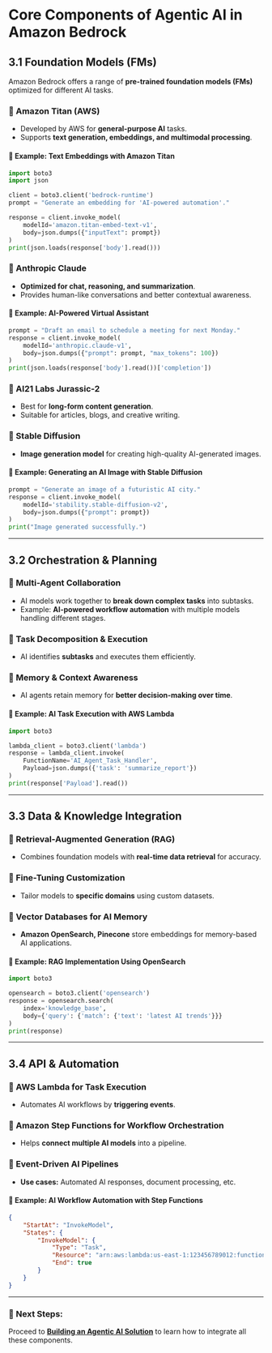 # Core Components of Agentic AI in Amazon Bedrock

## 3.1 Foundation Models (FMs)
Amazon Bedrock offers a range of **pre-trained foundation models (FMs)** optimized for different AI tasks.

### 🔹 Amazon Titan (AWS)
- Developed by AWS for **general-purpose AI** tasks.
- Supports **text generation, embeddings, and multimodal processing**.

#### 📌 Example: Text Embeddings with Amazon Titan
```python
import boto3
import json

client = boto3.client('bedrock-runtime')
prompt = "Generate an embedding for 'AI-powered automation'."

response = client.invoke_model(
    modelId='amazon.titan-embed-text-v1',
    body=json.dumps({"inputText": prompt})
)
print(json.loads(response['body'].read()))
```

### 🔹 Anthropic Claude
- **Optimized for chat, reasoning, and summarization**.
- Provides human-like conversations and better contextual awareness.

#### 📌 Example: AI-Powered Virtual Assistant
```python
prompt = "Draft an email to schedule a meeting for next Monday."
response = client.invoke_model(
    modelId='anthropic.claude-v1',
    body=json.dumps({"prompt": prompt, "max_tokens": 100})
)
print(json.loads(response['body'].read())['completion'])
```

### 🔹 AI21 Labs Jurassic-2
- Best for **long-form content generation**.
- Suitable for articles, blogs, and creative writing.

### 🔹 Stable Diffusion
- **Image generation model** for creating high-quality AI-generated images.

#### 📌 Example: Generating an AI Image with Stable Diffusion
```python
prompt = "Generate an image of a futuristic AI city."
response = client.invoke_model(
    modelId='stability.stable-diffusion-v2',
    body=json.dumps({"prompt": prompt})
)
print("Image generated successfully.")
```

---

## 3.2 Orchestration & Planning
### 🔹 Multi-Agent Collaboration
- AI models work together to **break down complex tasks** into subtasks.
- Example: **AI-powered workflow automation** with multiple models handling different stages.

### 🔹 Task Decomposition & Execution
- AI identifies **subtasks** and executes them efficiently.

### 🔹 Memory & Context Awareness
- AI agents retain memory for **better decision-making over time**.

#### 📌 Example: AI Task Execution with AWS Lambda
```python
import boto3

lambda_client = boto3.client('lambda')
response = lambda_client.invoke(
    FunctionName='AI_Agent_Task_Handler',
    Payload=json.dumps({'task': 'summarize_report'})
)
print(response['Payload'].read())
```

---

## 3.3 Data & Knowledge Integration
### 🔹 Retrieval-Augmented Generation (RAG)
- Combines foundation models with **real-time data retrieval** for accuracy.

### 🔹 Fine-Tuning Customization
- Tailor models to **specific domains** using custom datasets.

### 🔹 Vector Databases for AI Memory
- **Amazon OpenSearch, Pinecone** store embeddings for memory-based AI applications.

#### 📌 Example: RAG Implementation Using OpenSearch
```python
import boto3

opensearch = boto3.client('opensearch')
response = opensearch.search(
    index='knowledge_base',
    body={'query': {'match': {'text': 'latest AI trends'}}}
)
print(response)
```

---

## 3.4 API & Automation
### 🔹 AWS Lambda for Task Execution
- Automates AI workflows by **triggering events**.

### 🔹 Amazon Step Functions for Workflow Orchestration
- Helps **connect multiple AI models** into a pipeline.

### 🔹 Event-Driven AI Pipelines
- **Use cases:** Automated AI responses, document processing, etc.

#### 📌 Example: AI Workflow Automation with Step Functions
```json
{
    "StartAt": "InvokeModel",
    "States": {
        "InvokeModel": {
            "Type": "Task",
            "Resource": "arn:aws:lambda:us-east-1:123456789012:function:invoke_bedrock_model",
            "End": true
        }
    }
}
```

---
### 🚀 Next Steps:
Proceed to **[Building an Agentic AI Solution](./04_building_solution.md)** to learn how to integrate all these components.
